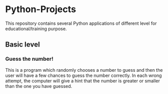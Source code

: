 # Python-Projects
This repository contains several Python applications of different level for educational/training purpose. 

## Basic level
### Guess the number!
This is a program which randomly chooses a number to guess and then the user will have a few chances to guess the number correctly. In each wrong attempt, the computer will give a hint that the number is greater or smaller than the one you have guessed.
